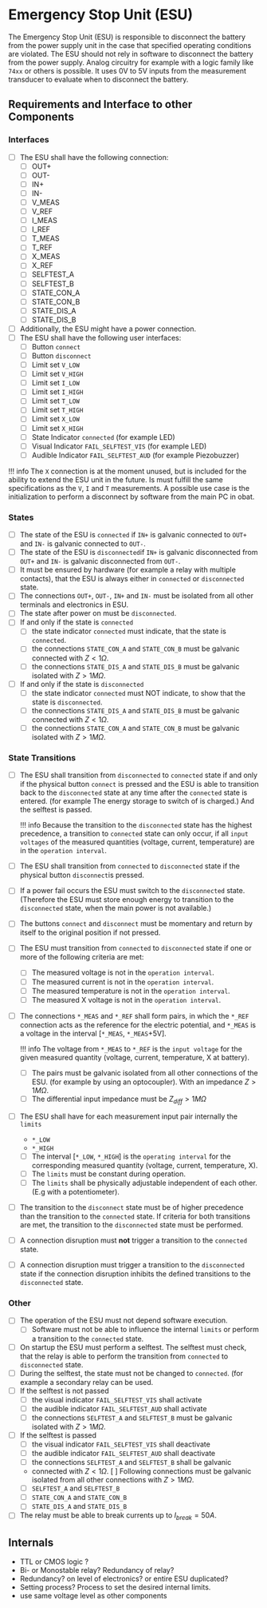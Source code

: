 # Emergency Stop Unit (ESU)

The Emergency Stop Unit (ESU) is responsible to disconnect the battery from the
power supply unit in the case that specified operating conditions are violated.
The ESU should not rely in software to disconnect the battery from the power
supply. Analog circuitry for example with a logic family like `74xx` or others
is possible.
It uses 0V to 5V inputs from the measurement transducer to evaluate when to
disconnect the battery.

## Requirements and Interface to other Components

### Interfaces

- [ ] The ESU shall have the following connection:
    - [ ] OUT+
    - [ ] OUT-
    - [ ] IN+
    - [ ] IN-
    - [ ] V_MEAS
    - [ ] V_REF
    - [ ] I_MEAS
    - [ ] I_REF
    - [ ] T_MEAS
    - [ ] T_REF
    - [ ] X_MEAS
    - [ ] X_REF
    - [ ] SELFTEST_A
    - [ ] SELFTEST_B
    - [ ] STATE_CON_A
    - [ ] STATE_CON_B
    - [ ] STATE_DIS_A
    - [ ] STATE_DIS_B
- [ ] Additionally, the ESU might have a power connection.
- [ ] The ESU shall have the following user interfaces:
    - [ ] Button `connect`
    - [ ] Button `disconnect`
    - [ ] Limit set `V_LOW`
    - [ ] Limit set `V_HIGH`
    - [ ] Limit set `I_LOW`
    - [ ] Limit set `I_HIGH`
    - [ ] Limit set `T_LOW`
    - [ ] Limit set `T_HIGH`
    - [ ] Limit set `X_LOW`
    - [ ] Limit set `X_HIGH`
    - [ ] State Indicator `connected` (for example LED)
    - [ ] Visual Indicator `FAIL_SELFTEST_VIS` (for example LED)
    - [ ] Audible Indicator `FAIL_SELFTEST_AUD` (for example Piezobuzzer)

!!! info
    The `X` connection is at the moment unused, but is included for the ability
    to extend the ESU unit in the future. Is must fulfill the same
    specifications as the `V`, `I` and `T` measurements.
    A possible use case is the initialization to perform a disconnect by
    software from the main PC in obat.

### States

- [ ] The state of the ESU is `connected` if `IN+` is galvanic connected
    to `OUT+` and `IN-` is galvanic connected to `OUT-`.
- [ ] The state of the ESU is `disconnected`if `IN+` is galvanic
    disconnected from `OUT+` and `IN-` is galvanic disconnected from `OUT-`.
- [ ] It must be ensured by hardware (for example a relay with multiple
    contacts), that the ESU is always either in `connected` or `disconnected`
    state.
- [ ] The connections `OUT+`, `OUT-`, `IN+` and `IN-` must be isolated from all
    other terminals and electronics in ESU.
- [ ] The state after power on must be `disconnected`.
- [ ] If and only if the state is `connected`
    - [ ] the state indicator `connected` must indicate, that the state is
        `connected`.
    - [ ] the connections `STATE_CON_A` and `STATE_CON_B` must be galvanic
        connected with $Z < 1 \Omega$.
    - [ ] the connections `STATE_DIS_A` and `STATE_DIS_B` must be galvanic
        isolated with $Z > 1M \Omega$.
- [ ] If and only if the state is `disconnected`
    - [ ] the state indicator `connected` must NOT indicate, to show that the
        state is `disconnected`.
    - [ ] the connections `STATE_DIS_A` and `STATE_DIS_B` must be galvanic
        connected with $Z < 1 \Omega$.
    - [ ] the connections `STATE_CON_A` and `STATE_CON_B` must be galvanic
        isolated with $Z > 1M \Omega$.

### State Transitions

- [ ] The ESU shall transition from `disconnected` to `connected` state if and
    only if the physical button `connect` is pressed and the ESU is able to
    transition back to the `disconnected` state at any time after the
    `connected` state is entered. (for example The energy storage to switch of
    is charged.) And the selftest is passed.

    !!! info
        Because the transition to the `disconnected` state has the highest
        precedence, a transition to `connected` state can only occur, if all
        `input voltages` of the measured quantities (voltage, current,
        temperature) are in the `operation interval`.

- [ ] The ESU shall transition from `connected` to `disconnected` state if the
    physical button `disconnect`is pressed.
- [ ] If a power fail occurs the ESU must switch to the `disconnected` state.
    (Therefore the ESU must store enough energy to transition to the
    `disconnected` state, when the main power is not available.)
- [ ] The buttons `connect` and `disconnect` must be momentary and return by
    itself to the original position if not pressed.

- [ ] The ESU must transition from `connected` to `disconnected` state if one or
    more of the following criteria are met:
    - [ ] The measured voltage is not in the `operation interval`.
    - [ ] The measured current is not in the `operation interval`.
    - [ ] The measured temperature is not in the `operation interval`.
    - [ ] The measured X voltage is not in the `operation interval`.

- [ ] The connections `*_MEAS` and `*_REF` shall form pairs, in which the
    `*_REF` connection acts as the reference for the electric potential, and
    `*_MEAS` is a voltage in the interval  [`*_MEAS`, `*_MEAS`+5V].

    !!! info
        The voltage from `*_MEAS` to `*_REF` is the `input voltage` for the
        given measured quantity (voltage, current, temperature, X at battery).

    - [ ] The pairs must be galvanic isolated from all other connections of the
        ESU. (for example by using an optocoupler). With an impedance
        $Z > 1M \Omega$.
    - [ ] The differential input impedance must be $Z_{diff} > 1M \Omega$
- [ ] The ESU shall have for each measurement input pair internally the `limits`
    -  `*_LOW`
    -  `*_HIGH`
    - [ ] The interval [`*_LOW`, `*_HIGH`] is the `operating
        interval` for the corresponding measured quantity (voltage, current,
        temperature, X).
    - [ ] The `limits` must be constant during operation.
    - [ ] The `limits` shall be physically adjustable independent of each other.
        (E.g with a potentiometer).
- [ ] The transition to the `disconnect` state must be of higher precedence than
    the transition to the `connected` state. If criteria for both transitions
    are met, the transition to the `disconnected` state must be performed.
- [ ] A connection disruption must **not** trigger a transition to the
    `connected` state.
- [ ] A connection disruption must trigger a transition to the `disconnected`
    state if the connection disruption inhibits the defined transitions to the
    `disconnected` state.

### Other

- [ ] The operation of the ESU must not depend software execution.
    - [ ] Software must not be able to influence the internal `limits` or
        perform a transition to the `connected` state.
- [ ] On startup the ESU must perform a selftest. The selftest must check, that
    the relay is able to perform the transition from `connected` to
    `disconnected` state.
- [ ] During the selftest, the state must not be changed to `connected`. (for
    example a secondary relay can be used.
- [ ] If the selftest is not passed
    - [ ] the visual indicator `FAIL_SELFTEST_VIS` shall activate
    - [ ] the audible indicator `FAIL_SELFTEST_AUD` shall activate
    - [ ] the connections `SELFTEST_A` and `SELFTEST_B` must be galvanic
        isolated with $Z > 1M \Omega$.
- [ ] If the selftest is passed
    - [ ] the visual indicator `FAIL_SELFTEST_VIS` shall deactivate
    - [ ] the audible indicator `FAIL_SELFTEST_AUD` shall deactivate
    - [ ] the connections `SELFTEST_A` and `SELFTEST_B` shall be galvanic
    - connected with $Z < 1 \Omega$.  [ ] Following connections must be galvanic
        isolated from all other connections with $Z > 1M \Omega$.
    - [ ] `SELFTEST_A` and `SELFTEST_B`
    - [ ] `STATE_CON_A` and `STATE_CON_B`
    - [ ] `STATE_DIS_A` and `STATE_DIS_B`
- [ ] The relay must be able to break currents up to $I_{break} = 50A$.

## Internals

- TTL or CMOS logic ?
- Bi- or Monostable relay? Redundancy of relay?
- Redundancy? on level of electronics? or entire ESU duplicated?
- Setting process? Process to set the desired internal limits.
- use same voltage level as other components
